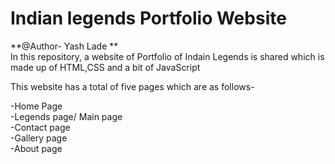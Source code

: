 # Indian legends Portfolio Website
**@Author- Yash Lade **</br>
In this repository, a website of Portfolio of Indain Legends is shared which is made up of HTML,CSS and a bit of JavaScript</br>

This website has a total of five pages which are as follows-</br>

-Home Page</br>
-Legends page/ Main page</br>
-Contact page</br>
-Gallery page</br>
-About page</br>


